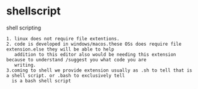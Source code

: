 # shellscript

shell scripting 
      
    1. linux does not require file extentions.
    2. code is developed in windows/macos.these OSs does require file extension.else they will be able to help
       addition to this editor also would be needing this extension because to understand /suggest you what code you are
       writing.
    3.coming to shell we provide extension usually as .sh to tell that is a shell script. or .bash to exclusively tell 
      is a bash shell script